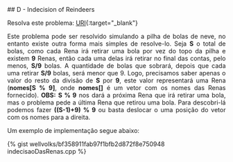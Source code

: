  <div id="indecision">
 
 </div>
## D - Indecision of Reindeers

Resolva este problema:
[URI][uri-2721]{:target="_blank"}

<p align="justify">
Este problema pode ser resolvido simulando a pilha de bolas de neve, no entanto existe outra forma mais simples de resolve-lo. Seja <b>S</b> o total de bolas, como cada Rena irá retirar uma bola por vez do topo da pilha e existem <b>9</b> Renas, então cada uma delas irá retirar no final das contas, pelo menos, <b>S/9</b> bolas. A quantidade de bolas que sobrará, depois que cada uma retirar <b>S/9</b> bolas, será menor que 9. Logo, precisamos saber apenas o valor do resto da divisão de <b>S</b> por <b>9</b>, este valor representará uma Rena (<b>nomes[S % 9]</b>, onde <b>nomes[]</b> é um vetor com os nomes das Renas fornecido). <b>OBS:</b> <b>S % 9</b> nos dará a próxima Rena que irá retirar uma bola, mas o problema pede a última Rena que retirou uma bola. Para descobri-lá  podemos fazer <b> ((S-1)+9) % 9 </b> ou basta deslocar o uma posição do vetor com os nomes para a direita. 
</p>

Um exemplo de implementação segue abaixo:

{% gist wellvolks/bf358911fab97f1bfb2d872f8e750948 indecisaoDasRenas.cpp %}


[uri-2721]:		https://www.urionlinejudge.com.br/judge/pt/problems/view/2721

